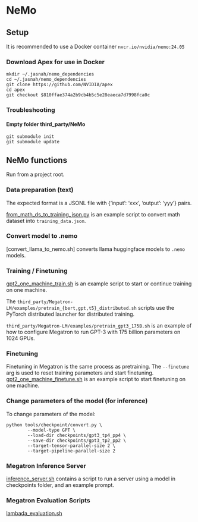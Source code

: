 # NeMo

## Setup

It is recommended to use a Docker container `nvcr.io/nvidia/nemo:24.05`

### Download Apex for use in Docker

```
mkdir ~/.jasnah/nemo_dependencies
cd ~/.jasnah/nemo_dependencies
git clone https://github.com/NVIDIA/apex
cd apex
git checkout $810ffae374a2b9cb4b5c5e28eaeca7d7998fca0c
```

### Troubleshooting

#### Empty folder third_party/NeMo

```
git submodule init
git submodule update
```

## NeMo functions

Run from a project root.

### Data preparation (text)

The expected format is a JSONL file with {‘input’: ‘xxx’, ‘output’: ‘yyy’} pairs.

[from_math_ds_to_training_json.py](from_math_ds_to_training_json.py) is an example script to convert math dataset into `training_data.json`.

### Convert model to .nemo

[convert_llama_to_nemo.sh] converts llama huggingface models to `.nemo` models.

### Training / Finetuning

[gpt2_one_machine_train.sh](gpt2_one_machine_train.sh) is an example script to start or continue training on one machine.

The `third_party/Megatron-LM/examples/pretrain_{bert,gpt,t5}_distributed.sh` scripts use the PyTorch distributed launcher for distributed training.

`third_party/Megatron-LM/examples/pretrain_gpt3_175B.sh` is an example of how to configure Megatron to run GPT-3 with 175 billion parameters on 1024 GPUs.

### Finetuning

Finetuning in Megatron is the same process as pretraining. The `--finetune` arg is used to reset training parameters and start finetuning. [gpt2_one_machine_finetune.sh](gpt2_one_machine_finetune.sh) is an example script to start finetuning on one machine.

### Change parameters of the model (for inference)

To change parameters of the model:

```
python tools/checkpoint/convert.py \
        --model-type GPT \
        --load-dir checkpoints/gpt3_tp4_pp4 \
        --save-dir checkpoints/gpt3_tp2_pp2 \
        --target-tensor-parallel-size 2 \
        --target-pipeline-parallel-size 2
```

### Megatron Inference Server

[inference_server.sh](inference_server.sh) contains a script to run a server using a model in checkpoints folder, and an example prompt.

### Megatron Evaluation Scripts

[lambada_evaluation.sh](lambada_evaluation.sh)
